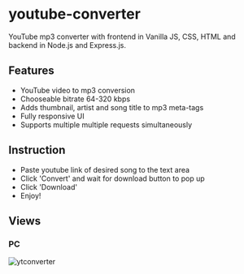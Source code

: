 # youtube-converter
YouTube mp3 converter with frontend in Vanilla JS, CSS, HTML and backend in Node.js and Express.js.

## Features
- YouTube video to mp3 conversion
- Chooseable bitrate 64-320 kbps
- Adds thumbnail, artist and song title to mp3 meta-tags 
- Fully responsive UI
- Supports multiple multiple requests simultaneously

## Instruction
- Paste youtube link of desired song to the text area  
- Click 'Convert' and wait for download button to pop up  
- Click 'Download'  
- Enjoy!  

## Views

### PC
![ytconverter](https://user-images.githubusercontent.com/61971053/130526230-2ff48ae0-ad51-420a-b939-8acc2afd26b8.gif)

